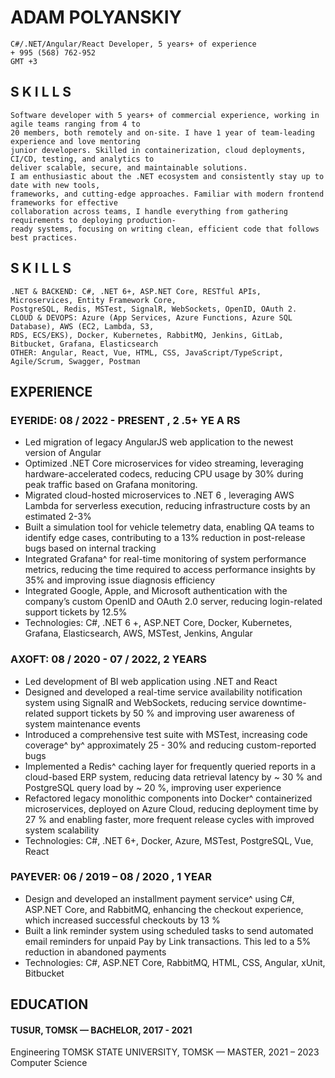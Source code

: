 # ADAM POLYANSKIY

```
C#/.NET/Angular/React Developer, 5 years+ of experience
+ 995 (568) 762-952
GMT +3
```

## S K I L L S
```
Software developer with 5 years+ of commercial experience, working in agile teams ranging from 4 to
20 members, both remotely and on-site. I have 1 year of team-leading experience and love mentoring
junior developers. Skilled in containerization, cloud deployments, CI/CD, testing, and analytics to
deliver scalable, secure, and maintainable solutions.
I am enthusiastic about the .NET ecosystem and consistently stay up to date with new tools,
frameworks, and cutting-edge approaches. Familiar with modern frontend frameworks for effective
collaboration across teams, I handle everything from gathering requirements to deploying production-
ready systems, focusing on writing clean, efficient code that follows best practices.
```
## S K I L L S

```
.NET & BACKEND: C#, .NET 6+, ASP.NET Core, RESTful APIs, Microservices, Entity Framework Core,
PostgreSQL, Redis, MSTest, SignalR, WebSockets, OpenID, OAuth 2.
CLOUD & DEVOPS: Azure (App Services, Azure Functions, Azure SQL Database), AWS (EC2, Lambda, S3,
RDS, ECS/EKS), Docker, Kubernetes, RabbitMQ, Jenkins, GitLab, Bitbucket, Grafana, Elasticsearch
OTHER: Angular, React, Vue, HTML, CSS, JavaScript/TypeScript, Agile/Scrum, Swagger, Postman
```
## EXPERIENCE

### EYERIDE: 08 / 2022 - PRESENT , 2 .5+ YE A RS

- Led migration of legacy AngularJS web application to the newest version of Angular
- Optimized .NET Core microservices for video streaming, leveraging hardware-accelerated codecs,
    reducing CPU usage by 30% during peak traffic based on Grafana monitoring.
- Migrated cloud-hosted microservices to .NET 6 , leveraging AWS Lambda for serverless execution,
    reducing infrastructure costs by an estimated 2-3%
- Built a simulation tool for vehicle telemetry data, enabling QA teams to identify edge cases,
    contributing to a 13% reduction in post-release bugs based on internal tracking
- Integrated Grafana^ for real-time monitoring of system performance metrics, reducing the time
    required to access performance insights by 35% and improving issue diagnosis efficiency
- Integrated Google, Apple, and Microsoft authentication with the company’s custom OpenID and
    OAuth 2.0 server, reducing login-related support tickets by 12.5%
- Technologies: C#, .NET 6 +, ASP.NET Core, Docker, Kubernetes, Grafana, Elasticsearch, AWS, MSTest,
    Jenkins, Angular

### AXOFT: 08 / 2020 - 07 / 2022, 2 YEARS

- Led development of BI web application using .NET and React
- Designed and developed a real-time service availability notification system using SignalR and
    WebSockets, reducing service downtime-related support tickets by 50 % and improving user
    awareness of system maintenance events
- Introduced a comprehensive test suite with MSTest, increasing code coverage^ by^
    approximately 25 - 30% and reducing custom-reported bugs
- Implemented a Redis^ caching layer for frequently queried reports in a cloud-based ERP system,
    reducing data retrieval latency by ~ 30 % and PostgreSQL query load by ~ 20 %, improving user
    experience
- Refactored legacy monolithic components into Docker^ containerized microservices, deployed on
    Azure Cloud, reducing deployment time by 27 % and enabling faster, more frequent release cycles
    with improved system scalability
- Technologies: C#, .NET 6+, Docker, Azure, MSTest, PostgreSQL, Vue, React

### PAYEVER: 06 / 2019 – 08 / 2020 , 1 YEAR

- Design and developed an installment payment service^ using C#, ASP.NET Core, and RabbitMQ,
    enhancing the checkout experience, which increased successful checkouts by 13 %
- Built a link reminder system using scheduled tasks to send automated email reminders for unpaid Pay
    by Link transactions. This led to a 5% reduction in abandoned payments
- Technologies: C#, ASP.NET Core, RabbitMQ, HTML, CSS, Angular, xUnit, Bitbucket


## EDUCATION

#### TUSUR, TOMSK — BACHELOR, 2017 - 2021

Engineering
TOMSK STATE UNIVERSITY, TOMSK — MASTER, 2021 – 2023
Computer Science

